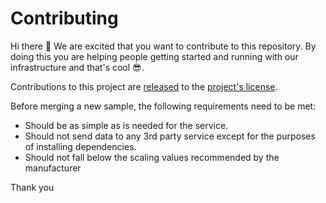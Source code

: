 # Contributing

Hi there 👋 We are excited that you want to contribute to this repository. By doing this you are helping people getting started and running with our infrastructure and that's cool 😎.

Contributions to this project are [released](https://help.github.com/articles/github-terms-of-service/#6-contributions-under-repository-license) to the [project's license](../master/LICENSE).

Before merging a new sample, the following requirements need to be met:

- Should be as simple as is needed for the service.
- Should not send data to any 3rd party service except for the purposes of installing dependencies.
- Should not fall below the scaling values recommended by the manufacturer

Thank you
